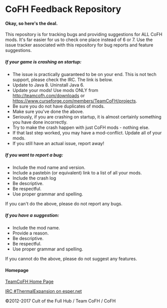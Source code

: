 # CoFH Feedback Repository

#### Okay, so here's the deal.

This repository is for tracking bugs and providing suggestions for ALL CoFH mods. It's far easier for us to check one place instead of 6 or 7. Use the issue tracker associated with this repository for bug reports and feature suggestions.

##### If your game is crashing on startup:

- The issue is practically guaranteed to be on your end. This is not tech support, please check the IRC. The link is below.
- Update to Java 8. Uninstall Java 6.
- Update your mods! Use mods ONLY from http://teamcofh.com/downloads or https://www.curseforge.com/members/TeamCoFH/projects.
- Be sure you do not have duplicates of mods.
- Make sure you've done the above.
- Seriously, if you are crashing on startup, it is almost certainly something you have done incorrectly.
- Try to make the crash happen with just CoFH mods - nothing else.
- If that last step worked, you may have a mod-conflict. Update all of your mods.
- If you still have an actual issue, report away!

##### If you want to report a bug:

- Include the mod name and version.
- Include a pastebin (or equivalent) link to a list of all your mods.
- Include the crash log
- Be descriptive.
- Be respectful.
- Use proper grammar and spelling.

If you can't do the above, please do not report any bugs.

##### If you have a suggestion:

- Include the mod name.
- Provide a reason.
- Be descriptive.
- Be respectful.
- Use proper grammar and spelling.

If you cannot do the above, please do not suggest any features.

#### Homepage

[TeamCoFH Home Page](http://teamcofh.com/)

[IRC #ThermalExpansion on esper.net](http://webchat.esper.net/?nick=ThermalWiki....&channels=ThermalExpansion)

©2012-2017 Cult of the Full Hub / Team CoFH / CoFH
